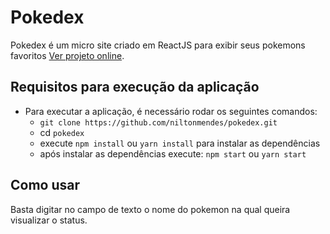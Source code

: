 # Pokedex

Pokedex é um micro site criado em ReactJS para exibir seus pokemons favoritos [Ver projeto online](https://eager-roentgen-5ba934.netlify.app).

## Requisitos para execução da aplicação

- Para executar a aplicação, é necessário rodar os seguintes comandos:
    - `git clone https://github.com/niltonmendes/pokedex.git`
    - cd `pokedex`
    - execute `npm install` ou `yarn install` para instalar as dependências
    - após instalar as dependências execute: `npm start` ou `yarn start`

## Como usar

Basta digitar no campo de texto o nome do pokemon na qual queira visualizar o status.
